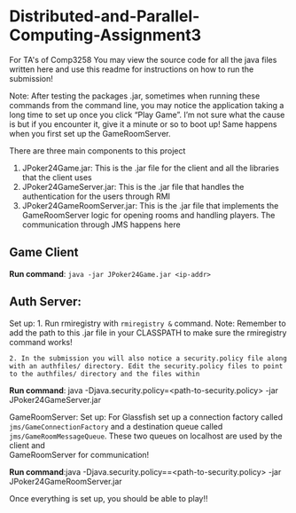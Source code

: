 # Distributed-and-Parallel-Computing-Assignment3

For TA's of Comp3258
You may view the source code for all the java files written here and use this readme for instructions on how to run the submission!

Note: After testing the packages .jar, sometimes when running these commands from the command line, you may notice the application taking a long time to set up once you click “Play Game”. I’m not sure what the cause is but if you encounter it, give it a minute or so to boot up! Same happens when you first set up the GameRoomServer.

There are three main components to this project
1. JPoker24Game.jar: This is the .jar file for the client and all the libraries that the client uses
2. JPoker24GameServer.jar: This is the .jar file that handles the authentication for the users through RMI
3. JPoker24GameRoomServer.jar: This is the .jar file that implements the GameRoomServer logic for opening rooms and handling players. The communication through JMS happens here


## Game Client
  <b>Run command</b>: `java -jar JPoker24Game.jar <ip-addr>`

## Auth Server:
  Set up:
    1. Run rmiregistry with `rmiregistry &` command.
    Note: Remember to add the path to this .jar file in your CLASSPATH to make sure the rmiregistry command works!

    2. In the submission you will also notice a security.policy file along with an authfiles/ directory. Edit the security.policy files to point to the authfiles/ directory and the files within

  <b>Run command</b>: java -Djava.security.policy=<path-to-security.policy> -jar JPoker24GameServer.jar <ip-addr>


GameRoomServer:
  Set up:
  For Glassfish set up a connection factory called `jms/GameConnectionFactory` and a destination queue called `jms/GameRoomMessageQueue`. These two queues on localhost are used by the client and  
  GameRoomServer for communication!

  <b>Run command</b>:java -Djava.security.policy==<path-to-security.policy> -jar JPoker24GameRoomServer.jar

Once everything is set up, you should be able to play!!
